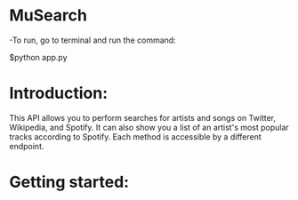 # MuSearch

-To run, go to terminal and run the command:

$python app.py

# Introduction:

This API allows you to perform searches for artists and songs on Twitter, Wikipedia, and Spotify. It can also show you a list of an artist's most popular tracks according to Spotify. Each method is accessible by a different endpoint.

# Getting started:
